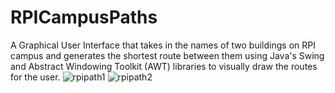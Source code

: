 # RPICampusPaths
A Graphical User Interface that takes in the names of two buildings on RPI campus and generates the shortest route between them using Java's Swing and Abstract Windowing Toolkit (AWT) libraries to visually draw the routes for the user. 
![rpipath1](https://user-images.githubusercontent.com/43187188/50313113-5f1f8a80-0478-11e9-8950-bf88db56a016.PNG)
![rpipath2](https://user-images.githubusercontent.com/43187188/50313114-60e94e00-0478-11e9-8dfe-e16c2f6140cc.PNG)


